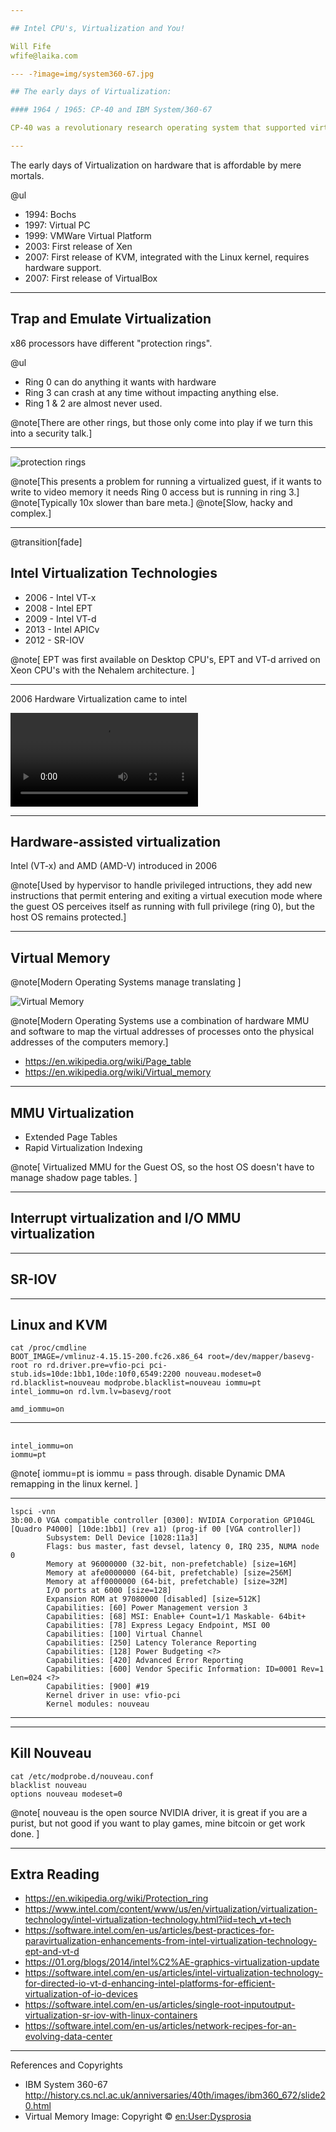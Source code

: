 ```yaml
---

## Intel CPU's, Virtualization and You!

Will Fife  
wfife@laika.com

--- -?image=img/system360-67.jpg

## The early days of Virtualization:

#### 1964 / 1965: CP-40 and IBM System/360-67

CP-40 was a revolutionary research operating system that supported virtual machines, virtual memory and more.  Both CP-40 and 

---
```


The early days of Virtualization on hardware that is affordable by mere mortals.

@ul
- 1994: Bochs
- 1997: Virtual PC
- 1999: VMWare Virtual Platform
- 2003: First release of Xen
- 2007: First release of KVM, integrated with the Linux kernel, requires hardware support.
- 2007: First release of VirtualBox

---

## Trap and Emulate Virtualization

x86 processors have different "protection rings".

@ul

- Ring 0 can do anything it wants with hardware
- Ring 3 can crash at any time without impacting anything else.
- Ring 1 & 2 are almost never used.

@note[There are other rings, but those only come into play if we turn this into a security talk.]

---

![protection rings](img/sec_rings.png)

@note[This presents a problem for running a virtualized guest, if it wants to write to video memory it needs Ring 0 access but is running in ring 3.]
@note[Typically 10x slower than bare meta.]
@note[Slow, hacky and complex.]


---

@transition[fade]

## Intel Virtualization Technologies

- 2006 - Intel VT-x
- 2008 - Intel EPT
- 2009 - Intel VT-d
- 2013 - Intel APICv
- 2012 - SR-IOV

@note[ EPT was first available on Desktop CPU's, EPT and VT-d arrived on Xeon CPU's with the Nehalem architecture. ]

---

2006 Hardware Virtualization came to intel

![seen the light](img/blues_brothers.mp4)

---

## Hardware-assisted virtualization

Intel (VT-x) and AMD (AMD-V) introduced in 2006

@note[Used by hypervisor to handle privileged intructions, they add new instructions that permit entering and exiting a virtual execution mode where the guest OS perceives itself as running with full privilege (ring 0), but the host OS remains protected.]

---


## Virtual Memory


@note[Modern Operating Systems manage translating ]

![Virtual Memory](img/virtual_memory.svg)

@note[Modern Operating Systems use a combination of hardware MMU and software to map the virtual addresses of processes onto the physical addresses of the computers memory.]

* https://en.wikipedia.org/wiki/Page_table
* https://en.wikipedia.org/wiki/Virtual_memory

---

## MMU Virtualization

* Extended Page Tables
* Rapid Virtualization Indexing

@note[ Virtualized MMU for the Guest OS, so the host OS doesn't have to manage shadow page tables.  ]

---


## Interrupt virtualization and I/O MMU virtualization 




---

## SR-IOV


---

## Linux and KVM

```
cat /proc/cmdline
BOOT_IMAGE=/vmlinuz-4.15.15-200.fc26.x86_64 root=/dev/mapper/basevg-root ro rd.driver.pre=vfio-pci pci-stub.ids=10de:1bb1,10de:10f0,6549:2200 nouveau.modeset=0 rd.blacklist=nouveau modprobe.blacklist=nouveau iommu=pt intel_iommu=on rd.lvm.lv=basevg/root
```

```
amd_iommu=on
```
---

## 

```
intel_iommu=on
iommu=pt
```

@note[ iommu=pt is iommu = pass through.  disable Dynamic DMA remapping in the linux kernel. ]

---

```
lspci -vnn
3b:00.0 VGA compatible controller [0300]: NVIDIA Corporation GP104GL [Quadro P4000] [10de:1bb1] (rev a1) (prog-if 00 [VGA controller])
        Subsystem: Dell Device [1028:11a3]
        Flags: bus master, fast devsel, latency 0, IRQ 235, NUMA node 0
        Memory at 96000000 (32-bit, non-prefetchable) [size=16M]
        Memory at afe0000000 (64-bit, prefetchable) [size=256M]
        Memory at aff0000000 (64-bit, prefetchable) [size=32M]
        I/O ports at 6000 [size=128]
        Expansion ROM at 97080000 [disabled] [size=512K]
        Capabilities: [60] Power Management version 3
        Capabilities: [68] MSI: Enable+ Count=1/1 Maskable- 64bit+
        Capabilities: [78] Express Legacy Endpoint, MSI 00
        Capabilities: [100] Virtual Channel
        Capabilities: [250] Latency Tolerance Reporting
        Capabilities: [128] Power Budgeting <?>
        Capabilities: [420] Advanced Error Reporting
        Capabilities: [600] Vendor Specific Information: ID=0001 Rev=1 Len=024 <?>
        Capabilities: [900] #19
        Kernel driver in use: vfio-pci
        Kernel modules: nouveau
```
---



---

## Kill Nouveau

```
cat /etc/modprobe.d/nouveau.conf
blacklist nouveau
options nouveau modeset=0
```

@note[ nouveau is the open source NVIDIA driver, it is great if you are a purist, but not good if you want to play games, mine bitcoin or get work done. ]

---
## Extra Reading

* https://en.wikipedia.org/wiki/Protection_ring
* https://www.intel.com/content/www/us/en/virtualization/virtualization-technology/intel-virtualization-technology.html?iid=tech_vt+tech
* https://software.intel.com/en-us/articles/best-practices-for-paravirtualization-enhancements-from-intel-virtualization-technology-ept-and-vt-d
* https://01.org/blogs/2014/intel%C2%AE-graphics-virtualization-update
* https://software.intel.com/en-us/articles/intel-virtualization-technology-for-directed-io-vt-d-enhancing-intel-platforms-for-efficient-virtualization-of-io-devices
* https://software.intel.com/en-us/articles/single-root-inputoutput-virtualization-sr-iov-with-linux-containers
* https://software.intel.com/en-us/articles/network-recipes-for-an-evolving-data-center


---

References and Copyrights

* IBM System 360-67 http://history.cs.ncl.ac.uk/anniversaries/40th/images/ibm360_672/slide20.html
* Virtual Memory Image: Copyright © [en:User:Dysprosia](https://en.wikipedia.org/wiki/User:Dysprosia)
